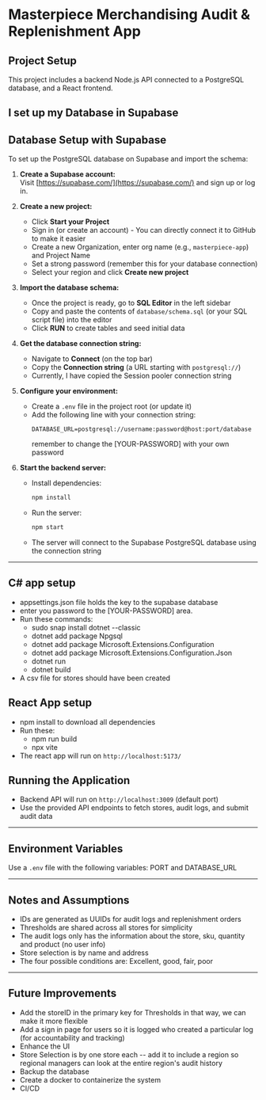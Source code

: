 # Masterpiece Merchandising Audit & Replenishment App

## Project Setup

This project includes a backend Node.js API connected to a PostgreSQL database, and a React frontend.

I set up my Database in Supabase
---

## Database Setup with Supabase

To set up the PostgreSQL database on Supabase and import the schema:

1. **Create a Supabase account:**  
   Visit [https://supabase.com/](https://supabase.com/) and sign up or log in.

2. **Create a new project:**  
   - Click **Start your Project**  
   - Sign in (or create an account) - You can directly connect it to GitHub to make it easier
   - Create a new Organization, enter org name (e.g., `masterpiece-app`) and Project Name
   - Set a strong password (remember this for your database connection)  
   - Select your region and click **Create new project**

3. **Import the database schema:**  
   - Once the project is ready, go to **SQL Editor** in the left sidebar  
   - Copy and paste the contents of `database/schema.sql` (or your SQL script file) into the editor  
   - Click **RUN** to create tables and seed initial data

4. **Get the database connection string:**  
   - Navigate to **Connect** (on the top bar)  
   - Copy the **Connection string** (a URL starting with `postgresql://`)
   - Currently, I have copied the Session pooler connection string 

5. **Configure your environment:**  
   - Create a `.env` file in the project root (or update it)  
   - Add the following line with your connection string:  
     ```
     DATABASE_URL=postgresql://username:password@host:port/database
     ```
     remember to change the [YOUR-PASSWORD] with your own password

6. **Start the backend server:**  
   - Install dependencies:  
     ```bash
     npm install
     ```  
   - Run the server:  
     ```bash
     npm start
     ```  
   - The server will connect to the Supabase PostgreSQL database using the connection string

---

## C# app setup

- appsettings.json file holds the key to the supabase database
- enter you password to the [YOUR-PASSWORD] area.
- Run these commands:
   - sudo snap install dotnet --classic
   - dotnet add package Npgsql
   - dotnet add package Microsoft.Extensions.Configuration
   - dotnet add package Microsoft.Extensions.Configuration.Json
   - dotnet run
   - dotnet build
- A csv file for stores should have been created

## React App setup
- npm install to download all dependencies
- Run these:
   - npm run build
   - npx vite
- The react app will run on `http://localhost:5173/`
## Running the Application

- Backend API will run on `http://localhost:3009` (default port)  
- Use the provided API endpoints to fetch stores, audit logs, and submit audit data

---
## Environment Variables

Use a `.env` file with the following variables:
PORT and DATABASE_URL

---

## Notes and Assumptions

- IDs are generated as UUIDs for audit logs and replenishment orders  
- Thresholds are shared across all stores for simplicity  
- The audit logs only has the information about the store, sku, quantity and product (no user info)
- Store selection is by name and address  
- The four possible conditions are: Excellent, good, fair, poor

---

## Future Improvements

- Add the storeID in the primary key for Thresholds in that way, we can make it more flexible
- Add a sign in page for users so it is logged who created a particular log (for accountability and tracking)
- Enhance the UI
- Store Selection is by one store each -- add it to include a region so regional managers can look at the entire region's audit history
- Backup the database
- Create a docker to containerize the system
- CI/CD 

